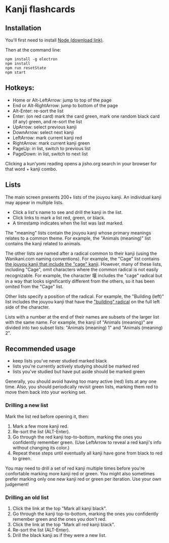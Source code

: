 # Kanji flashcards

## Installation

You'll first need to install [Node (download link)](https://nodejs.org/en/download/).

Then at the command line:

```
npm install -g electron
npm install
npm run resetState
npm start
```

## Hotkeys:

- Home or Alt-LeftArrow: jump to top of the page
- End or Alt-RightArrow: jump to bottom of the page
- Alt-Enter: re-sort the list
- Enter: (on red card) mark the card green, mark one random black card (if any) green, and re-sort the list
- UpArrow: select previous kanji
- DownArrow: select next kanji
- LeftArrow: mark current kanji red
- RightArrow: mark current kanji green
- PageUp: in list, switch to previous list
- PageDown: in list, switch to next list

Clicking a kun'yomi reading opens a jisho.org search in your browser for that word + kanji combo.

## Lists

The main screen presents 200+ lists of the jouyou kanji. An individual kanji may appear in multiple lists.

- Click a list's name to see and drill the kanji in the list.
- Click links to mark a list red, green, or black.
- A timestamp indicates when the list was last marked.

The "meaning" lists contain the jouyou kanji whose primary meanings relates to a common theme. For example, the "Animals (meaning)" list contains the kanji related to animals.

The other lists are named after a radical common to their kanji (using the Wanikani.com naming conventions). For example, the "Cage" list contains [the jouyou kanji that include the "cage" kanji](https://www.wanikani.com/radicals/cage). However, many of these lists, including "Cage", omit characters where the common radical is not easily recognizable. For example, the character 堰 includes the "cage" radical but in a way that looks significantly different from the others, so it has been omited from the "Cage" list.

Other lists specify a position of the radical. For example, the "Building (left)" list includes the jouyou kanji that have the ["building" radical](https://www.wanikani.com/radicals/building) on the full left side of the character.

Lists with a number at the end of their names are subsets of the larger list with the same name. For example, the kanji of "Animals (meaning)" are divided into two subset lists: "Animals (meaning) 1" and "Animals (meaning) 2".

## Recommended usage

- keep lists you've never studied marked black
- lists you're currently actively studying should be marked red
- lists you've studied but have put aside should be marked green

Generally, you should avoid having too many active (red) lists at any one time. Also, you should periodically revisit green lists, marking them red to move them back into your working set.

### Drilling a new list

Mark the list red before opening it, then:

1. Mark a few more kanji red.
2. Re-sort the list (ALT-Enter).
3. Go through the red kanji top-to-bottom, marking the ones you confidently remember green. (Use LeftArrow to reveal a red kanji's info without changing its color.)
4. Repeat these steps until eventually all kanji have gone from black to red to green.

You may need to drill a set of red kanji multiple times before you're confortable marking more kanji red or green. You might also sometimes prefer marking only one new kanji red or green per iteration. Use your own judgement!

### Drilling an old list

1. Click the link at the top "Mark all kanji black".
2. Go through the kanji top-to-bottom, marking the ones you confidently remember green and the ones you don't red.
3. Click the link at the top "Mark all red kanji black".
4. Re-sort the list (ALT-Enter).
4. Drill the black kanji as if they were a new list.
